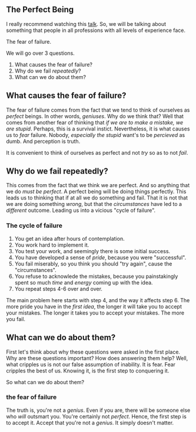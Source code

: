## The Perfect Being

I really recommend watching this [talk](https://www.youtube.com/watch?v=0SARbwvhupQ). So, we will be talking about something that people in all professions with all levels of experience face. 

The fear of failure. 
 
We will go over 3 questions.
1. What causes the fear of failure?
2. Why do we fail *repeatedly*?
3. What can we do about them?


## What causes the fear of failure?

The fear of failure comes from the fact that we tend to think of ourselves as *perfect* beings. In other words, *geniuses*. Why do we think that? Well that comes from another fear of thinking that *if we are to make a mistake, we are stupid*. Perhaps, this is a survival instict. Nevertheless, it is what causes us to *fear* failure. Nobody, *especially the stupid* want's to be *percieved* as dumb. And perception is truth.

It is convenient to think of ourselves as perfect and not *try* so as to not *fail*.


## Why do we fail repeatedly?

This comes from the fact that we think we are perfect. And so anything that we do *must be perfect*. A perfect being will be doing things perfectly. This leads us to thinking that if at all we do something and fail. That it is not that we are doing something *wrong*, but that the *circumstances* have led to a *different* outcome. Leading us into a vicious "cycle of failure".

### The cycle of failure
1. You get an idea after hours of contemplation. 
2. You work hard to implement it.
3. You test your work, and seemingly there is some initial success.
4. You have developed a sense of *pride*, because you were "successful".
5. You fail miserably, so you think you should "try again", cause the "circumstances".
6. You refuse to acknowlede the mistakes, because you painstakingly spent so much *time* and *energy* coming up with the idea.
7. You repeat steps 4-6 over and over.

The main problem here starts with step 4, and the way it affects step 6. The more pride you have in the *first idea*, the longer it will take you to accept your mistakes. The longer it takes you to accept your mistakes. The more you fail.


## What can we do about them?

First let's think about why these questions were asked in the first place. Why are these questions important? How does answering them help? Well, what cripples us is not our false assumption of inability. It is fear. Fear cripples the best of us. Knowing it, is the first step to conquering it. 

So what can we do about them? 

### the fear of failure
The truth is, you're not a *genius*. Even if you are, there will be someone else who *will* outsmart you. You're certainly not *perfect*. Hence, the first step is to accept it. Accept that you're not a *genius*. It simply doesn't matter. 


